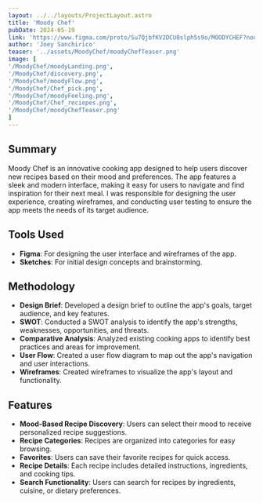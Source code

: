 ```yaml
--- 
layout: ../../layouts/ProjectLayout.astro
title: 'Moody Chef'
pubDate: 2024-05-19
link: 'https://www.figma.com/proto/Su7QjbfKV2DCU0slph5s9o/MOODYCHEF?node-id=0-1&t=kj6ziQDSdlkUJoGx-1'
author: 'Joey Sanchirico'
teaser: '../assets/MoodyChef/moodyChefTeaser.png'
image: [
'/MoodyChef/moodyLanding.png',
'/MoodyChef/discovery.png',
'/MoodyChef/moodyFlow.png',
'/MoodyChef/Chef_pick.png',
'/MoodyChef/moodyFeeling.png',
'/MoodyChef/Chef_reciepes.png',
'/MoodyChef/moodyChefTeaser.png'
]
---
```


## Summary
Moody Chef is an innovative cooking app designed to help users discover new recipes based on their mood and preferences. The app features a sleek and modern interface, making it easy for users to navigate and find inspiration for their next meal. I was responsible for designing the user experience, creating wireframes, and conducting user testing to ensure the app meets the needs of its target audience.

## Tools Used
- **Figma**: For designing the user interface and wireframes of the app.
- **Sketches**: For initial design concepts and brainstorming.

## Methodology
- **Design Brief**: Developed a design brief to outline the app's goals, target audience, and key features.
- **SWOT**: Conducted a SWOT analysis to identify the app's strengths, weaknesses, opportunities, and threats.
- **Comparative Analysis**: Analyzed existing cooking apps to identify best practices and areas for improvement.
- **User Flow**: Created a user flow diagram to map out the app's navigation and user interactions.
- **Wireframes**: Created wireframes to visualize the app's layout and functionality.

## Features
- **Mood-Based Recipe Discovery**: Users can select their mood to receive personalized recipe suggestions.
- **Recipe Categories**: Recipes are organized into categories for easy browsing.
- **Favorites**: Users can save their favorite recipes for quick access.
- **Recipe Details**: Each recipe includes detailed instructions, ingredients, and cooking tips.
- **Search Functionality**: Users can search for recipes by ingredients, cuisine, or dietary preferences.

